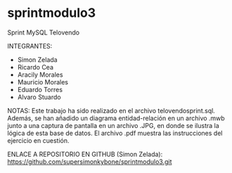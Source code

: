 # sprintmodulo3
Sprint MySQL Telovendo

INTEGRANTES:
- Simon Zelada
- Ricardo Cea
- Aracily Morales
- Mauricio Morales
- Eduardo Torres
- Alvaro Stuardo

NOTAS: Este trabajo ha sido realizado en el archivo
telovendosprint.sql. Además, se han añadido un diagrama entidad-relación en un archivo .mwb junto a una 
captura de pantalla en un archivo .JPG, en donde se ilustra la lógica de esta base de datos.
El archivo .pdf muestra las instrucciones del ejercicio
en cuestión.

ENLACE A REPOSITORIO EN GITHUB (Simon Zelada):
https://github.com/supersimonkybone/sprintmodulo3.git
